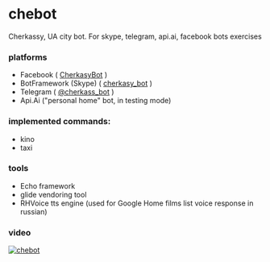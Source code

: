 # chebot
Cherkassy, UA city bot. 
For skype, telegram, api.ai, facebook bots exercises

### platforms
* Facebook ( [CherkasyBot](http://fb.me/cherkasybot) )
* BotFramework (Skype)  ( [cherkasy_bot](https://join.skype.com/bot/ce3552b9-2648-45da-8ec6-6ecab7064d1e) )
* Telegram ( [@cherkass_bot](https://web.telegram.org/#/im?p=@cherkass_bot) )
* Api.Ai  ("personal home" bot, in testing mode)


### implemented commands:

* kino
* taxi


### tools

* Echo framework
* glide vendoring tool
* RHVoice tts engine (used for Google Home films list voice response in russian)

### video

[![chebot](https://i.ytimg.com/vi/QnbLH4ERlik/hqdefault.jpg)](https://www.youtube.com/watch?v=QnbLH4ERlik)


